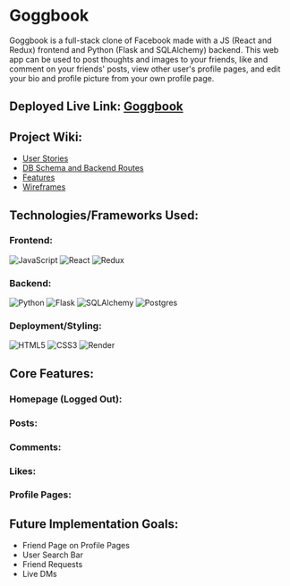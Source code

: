 # Goggbook

Goggbook is a full-stack clone of Facebook made with a JS (React and Redux) frontend and Python (Flask and SQLAlchemy) backend. This web app can be used to post thoughts and images to your friends, like and comment on your friends' posts, view other user's profile pages, and edit your bio and profile picture from your own profile page.

## Deployed Live Link: [Goggbook](https://goggbook.onrender.com/)

## Project Wiki:
* [User Stories](https://github.com/ryangoggin/Capstone/wiki/User-Stories)
* [DB Schema and Backend Routes](https://github.com/ryangoggin/Goggbook/wiki/DB-Schema-and-Backend-Routes)
* [Features](https://github.com/ryangoggin/Capstone/wiki/Features)
* [Wireframes](https://github.com/ryangoggin/Capstone/wiki/Wireframes)

## Technologies/Frameworks Used:
### Frontend:
![JavaScript](https://img.shields.io/badge/Javascript-F7DF1E?style=for-the-badge&logo=javascript&logoColor=black)
![React](https://img.shields.io/badge/react-676E77?style=for-the-badge&logo=react&logoColor=#61DAFB)
![Redux](https://img.shields.io/badge/Redux-764ABC?style=for-the-badge&logo=redux&logoColor=white)

### Backend:
![Python](https://img.shields.io/badge/Python-4081B3?style=for-the-badge&logo=python&logoColor=ffe66a)
![Flask](https://img.shields.io/badge/flask-%23000.svg?style=for-the-badge&logo=flask&logoColor=white)
![SQLAlchemy](https://img.shields.io/badge/-SQLAlchemy-D71F00?style=for-the-badge)
![Postgres](https://img.shields.io/badge/Postgres-4169E1?style=for-the-badge&logo=postgresql&logoColor=white)

### Deployment/Styling:
![HTML5](https://img.shields.io/badge/HTML5-E34F26?style=for-the-badge&logo=html5&logoColor=white)
![CSS3](https://img.shields.io/badge/CSS3-1572B6?style=for-the-badge&logo=css3&logoColor=white)
![Render](https://img.shields.io/badge/Render-46E3B7?style=for-the-badge&logo=render&logoColor=white)

## Core Features:
### Homepage (Logged Out):

### Posts:

### Comments:

### Likes:

### Profile Pages:

## Future Implementation Goals:
* Friend Page on Profile Pages
* User Search Bar
* Friend Requests
* Live DMs

